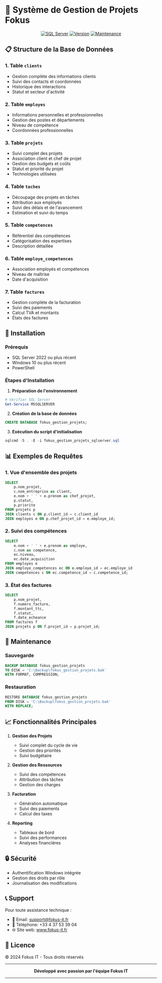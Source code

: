 # 🌟 Système de Gestion de Projets Fokus

<div align="center">

[![SQL Server](https://img.shields.io/badge/SQL%20Server-2022-blue?style=for-the-badge&logo=microsoft-sql-server&logoColor=white)](https://www.microsoft.com/sql-server)
[![Version](https://img.shields.io/badge/version-1.0.0-green?style=for-the-badge&logo=git-lfs&logoColor=white)](https://github.com)
[![Maintenance](https://img.shields.io/badge/Maintained%3F-yes-green?style=for-the-badge&logo=github&logoColor=white)](https://github.com)

</div>

## 📋 Structure de la Base de Données

### 1. Table `clients`
- Gestion complète des informations clients
- Suivi des contacts et coordonnées
- Historique des interactions
- Statut et secteur d'activité

### 2. Table `employes`
- Informations personnelles et professionnelles
- Gestion des postes et départements
- Niveau de compétence
- Coordonnées professionnelles

### 3. Table `projets`
- Suivi complet des projets
- Association client et chef de projet
- Gestion des budgets et coûts
- Statut et priorité du projet
- Technologies utilisées

### 4. Table `taches`
- Découpage des projets en tâches
- Attribution aux employés
- Suivi des délais et de l'avancement
- Estimation et suivi du temps

### 5. Table `competences`
- Référentiel des compétences
- Catégorisation des expertises
- Description détaillée

### 6. Table `employe_competences`
- Association employés et compétences
- Niveau de maîtrise
- Date d'acquisition

### 7. Table `factures`
- Gestion complète de la facturation
- Suivi des paiements
- Calcul TVA et montants
- États des factures

## 🚀 Installation

### Prérequis
- SQL Server 2022 ou plus récent
- Windows 10 ou plus récent
- PowerShell

### Étapes d'Installation

1. **Préparation de l'environnement**
```powershell
# Vérifier SQL Server
Get-Service MSSQLSERVER
```

2. **Création de la base de données**
```sql
CREATE DATABASE fokus_gestion_projets;
```

3. **Exécution du script d'initialisation**
```powershell
sqlcmd -S . -E -i fokus_gestion_projets_sqlserver.sql
```

## 📊 Exemples de Requêtes

### 1. Vue d'ensemble des projets
```sql
SELECT 
    p.nom_projet,
    c.nom_entreprise as client,
    e.nom + ' ' + e.prenom as chef_projet,
    p.statut,
    p.priorite
FROM projets p
JOIN clients c ON p.client_id = c.client_id
JOIN employes e ON p.chef_projet_id = e.employe_id;
```

### 2. Suivi des compétences
```sql
SELECT 
    e.nom + ' ' + e.prenom as employe,
    c.nom as competence,
    ec.niveau,
    ec.date_acquisition
FROM employes e
JOIN employe_competences ec ON e.employe_id = ec.employe_id
JOIN competences c ON ec.competence_id = c.competence_id;
```

### 3. État des factures
```sql
SELECT 
    p.nom_projet,
    f.numero_facture,
    f.montant_ttc,
    f.statut,
    f.date_echeance
FROM factures f
JOIN projets p ON f.projet_id = p.projet_id;
```

## 🔧 Maintenance

### Sauvegarde
```sql
BACKUP DATABASE fokus_gestion_projets
TO DISK = 'C:\Backup\fokus_gestion_projets.bak'
WITH FORMAT, COMPRESSION;
```

### Restauration
```sql
RESTORE DATABASE fokus_gestion_projets
FROM DISK = 'C:\Backup\fokus_gestion_projets.bak'
WITH REPLACE;
```

## 📈 Fonctionnalités Principales

1. **Gestion des Projets**
   - Suivi complet du cycle de vie
   - Gestion des priorités
   - Suivi budgétaire

2. **Gestion des Ressources**
   - Suivi des compétences
   - Attribution des tâches
   - Gestion des charges

3. **Facturation**
   - Génération automatique
   - Suivi des paiements
   - Calcul des taxes

4. **Reporting**
   - Tableaux de bord
   - Suivi des performances
   - Analyses financières

## 🔒 Sécurité

- Authentification Windows intégrée
- Gestion des droits par rôle
- Journalisation des modifications

## 📞 Support

Pour toute assistance technique :
- 📧 Email: support@fokus-it.fr
- 📱 Téléphone: +33 4 37 53 39 04
- 🌐 Site web: www.fokus-it.fr

## 📝 Licence

© 2024 Fokus IT - Tous droits réservés

---

<div align="center">
    <b>Développé avec passion par l'équipe Fokus IT</b>
</div>

---
